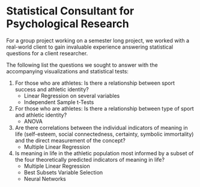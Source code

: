 # Statistical Consultant for Psychological Research
For a group project working on a semester long project, we worked with a real-world client to gain invaluable experience answering statistical questions for a client researcher.

The following list the questions we sought to answer with the accompanying visualizations and statistical tests:
1. For those who are athletes: Is there a relationship between sport success and athletic identity?
      - Linear Regression on several variables
      - Independent Sample t-Tests
2. For those who are athletes: Is there a relationship between type of sport and athletic identity?
      - ANOVA
3. Are there correlations between the individual indicators of meaning in life (self-esteem, social connectedness, certainty, symbolic immortality) and the direct measurement of the concept?
      - Multiple Linear Regression
4. Is meaning in life in the athletic population most informed by a subset of the four theoretically predicted indicators of meaning in life?
      - Multiple Linear Regression
      - Best Subsets Variable Selection
      - Neural Networks
